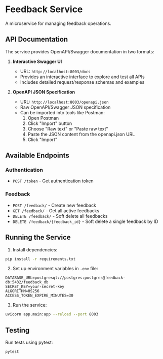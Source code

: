 # Feedback Service

A microservice for managing feedback operations.

## API Documentation

The service provides OpenAPI/Swagger documentation in two formats:

1. **Interactive Swagger UI**
   - URL: `http://localhost:8003/docs`
   - Provides an interactive interface to explore and test all APIs
   - Includes detailed request/response schemas and examples

2. **OpenAPI JSON Specification**
   - URL: `http://localhost:8003/openapi.json`
   - Raw OpenAPI/Swagger JSON specification
   - Can be imported into tools like Postman:
     1. Open Postman
     2. Click "Import" button
     3. Choose "Raw text" or "Paste raw text"
     4. Paste the JSON content from the openapi.json URL
     5. Click "Import"

## Available Endpoints

### Authentication
- `POST /token` - Get authentication token

### Feedback
- `POST /feedback/` - Create new feedback
- `GET /feedback/` - Get all active feedbacks
- `DELETE /feedback/` - Soft delete all feedbacks
- `DELETE /feedback/{feedback_id}` - Soft delete a single feedback by ID

## Running the Service

1. Install dependencies:
```bash
pip install -r requirements.txt
```

2. Set up environment variables in `.env` file:
```
DATABASE_URL=postgresql://postgres:postgres@feedback-db:5432/feedback_db
SECRET_KEY=your-secret-key
ALGORITHM=HS256
ACCESS_TOKEN_EXPIRE_MINUTES=30
```

3. Run the service:
```bash
uvicorn app.main:app --reload --port 8003
```

## Testing

Run tests using pytest:
```bash
pytest
``` 